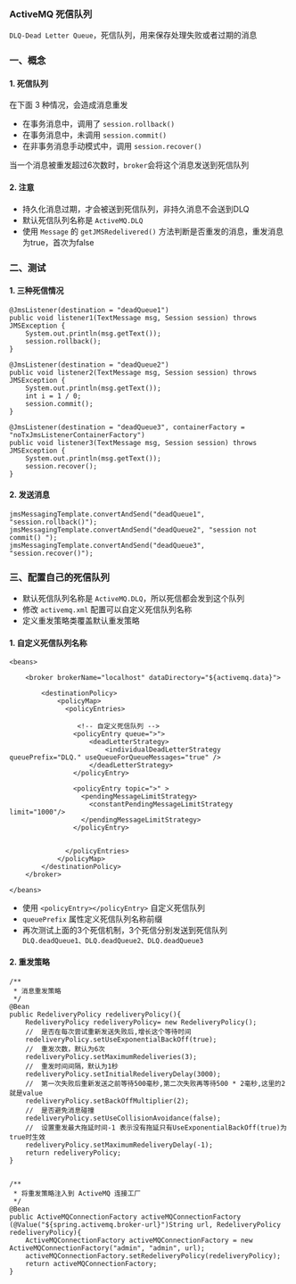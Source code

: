 ###  ActiveMQ 死信队列
`DLQ-Dead Letter Queue`，死信队列，用来保存处理失败或者过期的消息

###  一、概念
####  1. 死信队列
在下面 3 种情况，会造成消息重发
* 在事务消息中，调用了 `session.rollback() `
* 在事务消息中，未调用 `session.commit() `
* 在非事务消息手动模式中，调用 `session.recover()`

当一个消息被重发超过6次数时，`broker`会将这个消息发送到死信队列

####  2. 注意
* 持久化消息过期，才会被送到死信队列，非持久消息不会送到DLQ
* 默认死信队列名称是 `ActiveMQ.DLQ`
* 使用 `Message` 的 `getJMSRedelivered()` 方法判断是否重发的消息，重发消息为true，首次为false

###  二、测试
#### 1. 三种死信情况
```
@JmsListener(destination = "deadQueue1")
public void listener1(TextMessage msg, Session session) throws JMSException {
    System.out.println(msg.getText());
    session.rollback();
}

@JmsListener(destination = "deadQueue2")
public void listener2(TextMessage msg, Session session) throws JMSException {
    System.out.println(msg.getText());
    int i = 1 / 0;
    session.commit();
}

@JmsListener(destination = "deadQueue3", containerFactory = "noTxJmsListenerContainerFactory")
public void listener3(TextMessage msg, Session session) throws JMSException {
    System.out.println(msg.getText());
    session.recover();
}
```

#### 2. 发送消息
```
jmsMessagingTemplate.convertAndSend("deadQueue1", "session.rollback()");
jmsMessagingTemplate.convertAndSend("deadQueue2", "session not commit() ");
jmsMessagingTemplate.convertAndSend("deadQueue3", "session.recover()");
```


###  三、配置自己的死信队列
* 默认死信队列名称是 `ActiveMQ.DLQ`，所以死信都会发到这个队列
* 修改 `activemq.xml` 配置可以自定义死信队列名称
* 定义重发策略类覆盖默认重发策略

#### 1. 自定义死信队列名称
```
<beans>
	
    <broker brokerName="localhost" dataDirectory="${activemq.data}">

        <destinationPolicy>
            <policyMap>
              <policyEntries>
              
                 <!-- 自定义死信队列 -->
                <policyEntry queue=">">
                    <deadLetterStrategy>
                    	<individualDeadLetterStrategy queuePrefix="DLQ." useQueueForQueueMessages="true" />
                    </deadLetterStrategy>
                </policyEntry>
			  
                <policyEntry topic=">" >
                  <pendingMessageLimitStrategy>
                    <constantPendingMessageLimitStrategy limit="1000"/>
                  </pendingMessageLimitStrategy>
                </policyEntry>
				
				
              </policyEntries>
            </policyMap>
        </destinationPolicy>
    </broker>
	
</beans>
```

* 使用 `<policyEntry></policyEntry>` 自定义死信队列
* `queuePrefix` 属性定义死信队列名称前缀
* 再次测试上面的3个死信机制，3个死信分别发送到死信队列 `DLQ.deadQueue1、DLQ.deadQueue2、DLQ.deadQueue3`


#### 2. 重发策略
```
/**
 * 消息重发策略
 */
@Bean
public RedeliveryPolicy redeliveryPolicy(){
    RedeliveryPolicy redeliveryPolicy= new RedeliveryPolicy();
    //  是否在每次尝试重新发送失败后,增长这个等待时间
    redeliveryPolicy.setUseExponentialBackOff(true);
    //  重发次数，默认为6次
    redeliveryPolicy.setMaximumRedeliveries(3);
    //  重发时间间隔，默认为1秒
    redeliveryPolicy.setInitialRedeliveryDelay(3000);
    //  第一次失败后重新发送之前等待500毫秒,第二次失败再等待500 * 2毫秒,这里的2就是value
    redeliveryPolicy.setBackOffMultiplier(2);
    //  是否避免消息碰撞
    redeliveryPolicy.setUseCollisionAvoidance(false);
    //  设置重发最大拖延时间-1 表示没有拖延只有UseExponentialBackOff(true)为true时生效
    redeliveryPolicy.setMaximumRedeliveryDelay(-1);
    return redeliveryPolicy;
}


/**
 * 将重发策略注入到 ActiveMQ 连接工厂
 */
@Bean
public ActiveMQConnectionFactory activeMQConnectionFactory (@Value("${spring.activemq.broker-url}")String url, RedeliveryPolicy redeliveryPolicy){
    ActiveMQConnectionFactory activeMQConnectionFactory = new ActiveMQConnectionFactory("admin", "admin", url);
    activeMQConnectionFactory.setRedeliveryPolicy(redeliveryPolicy);
    return activeMQConnectionFactory;
}
```